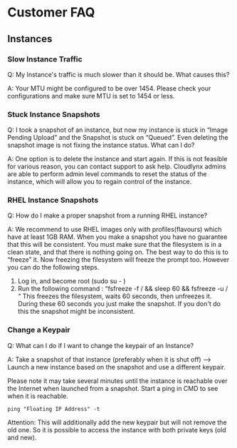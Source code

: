 # Customer FAQ


## Instances

### Slow Instance Traffic
Q: My Instance's traffic is much slower than it should be. What causes this? 

A: Your MTU might be configured to be over 1454. Please check your configurations and make sure MTU is set to 1454 or less. 

### Stuck Instance Snapshots
Q: I took a snapshot of an instance, but now my instance is stuck in “Image Pending Upload” and the Snapshot is stuck on “Queued”. Even deleting the snapshot image is not fixing the instance status. What can I do? 

A: One option is to delete the instance and start again. If this is not feasible for various reason, you can contact support to ask help. Cloudlynx admins are able to perform admin level commands to reset the status of the instance, which will allow you to regain control of the instance. 

### RHEL Instance Snapshots
Q: How do I make a proper snapshot from a running RHEL instance? 

A: We recommend to use RHEL images only with profiles(flavours) which have at least 1GB RAM.
When you make a snapshot you have no guarantee that this will be consistent. You must make sure that the filesystem is in a clean state, and that there is nothing going on. The best way to do this is to “freeze” it. Now freezing the filesystem will freeze the prompt too. However you can do the following steps.
1. Log in, and become root (sudo su - )
2. Run the following command :
	“fsfreeze -f / && sleep 60 && fsfreeze -u / “
This freezes the filesystem, waits 60 seconds, then unfreezes it. During these 60 seconds you just make the snapshot. If you don't do this the snapshot might be inconsistent.

### Change a Keypair
Q: What can I do if I want to change the keypair of an Instance? 

A: Take a snapshot of that instance (preferably when it is shut off) –> Launch a new instance based on the snapshot and use a different keypair.

Please note it may take several minutes until the instance is reachable over the Internet when launched from a snapshot. Start a ping in CMD to see when it is reachable.

	ping "Floating IP Address" -t

Attention: This will additionally add the new keypair but will not remove the old one. So it is possible to access the instance with both private keys (old and new). 

	
